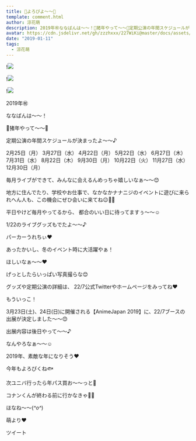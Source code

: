 ```yaml
---
title: 🐥よろぴよ〜〜🐥
template: comment.html
author: 涼花萌
description: 2019年㊗️ななばんは〜〜！🐗猪年やって〜〜🐗定期公演の年間スケジュールが決まったよ〜〜♪2月25日（月）3月27日（水）4月22日（月）5月22日（水）...
avatar: https://cdn.jsdelivr.net/gh/zzzhxxx/227WiKi@master/docs/assets/photo/avatar/moe.jpg
date: "2019-01-11"
tags:
  - 涼花萌
---
```


!![](https://cdn.jsdelivr.net/gh/227WiKi/227WiKi-image@master/blog-image/moe-2019-01-11_1.jpg)

!![](https://cdn.jsdelivr.net/gh/227WiKi/227WiKi-image@master/blog-image/moe-2019-01-11_2.jpg)

!![](https://cdn.jsdelivr.net/gh/227WiKi/227WiKi-image@master/blog-image/moe-2019-01-11_3.jpg)







2019年㊗️

ななばんは〜〜！





🐗猪年やって〜〜🐗









定期公演の年間スケジュールが決まったよ〜〜♪



2月25日（月）
3月27日（水）
4月22日（月）
5月22日（水）
6月27日（木）
7月31日（水）
8月22日（木）
9月30日（月）
10月22日（火）
11月27日（水）
12月30日（月）



毎月ライブができて、みんなに会えるんめっちゃ嬉しいなぁ〜〜😊







地方に住んでたり、学校やお仕事で、なかなかナナニジのイベントに遊びに来られへん人も、この機会にぜひ会いに来てね😉💓💓





平日やけど毎月やってるから、
都合のいい日に待ってますぅ〜〜☺️









1/22のライブグッズもでたよ〜〜♪




パーカーうれちぃ❤︎





あったかいし、冬のイベント時に大活躍やぁ！



ほしいなぁ〜〜❤︎




げっとしたらいっぱい写真撮らな😊






グッズや定期公演の詳細は、
22/7公式Twitterやホームページをみってね❤︎








もういっこ！


3月23日(土)、24日(日)に開催される【AnimeJapan 2019】に、22/7ブースの出展が決定しました〜〜😊



出展内容は後日やって〜〜♪


なんやろなぁ〜〜☺️










2019年、素敵な年になりそう❤︎



今年もよろぴくね🐟










次ユニバ行ったら年パス買お〜〜っと💓







コナンくんが終わる前に行かなきゃ💓💓






ほなね〜〜(*^o^*)


萌より❤︎


ツイート



